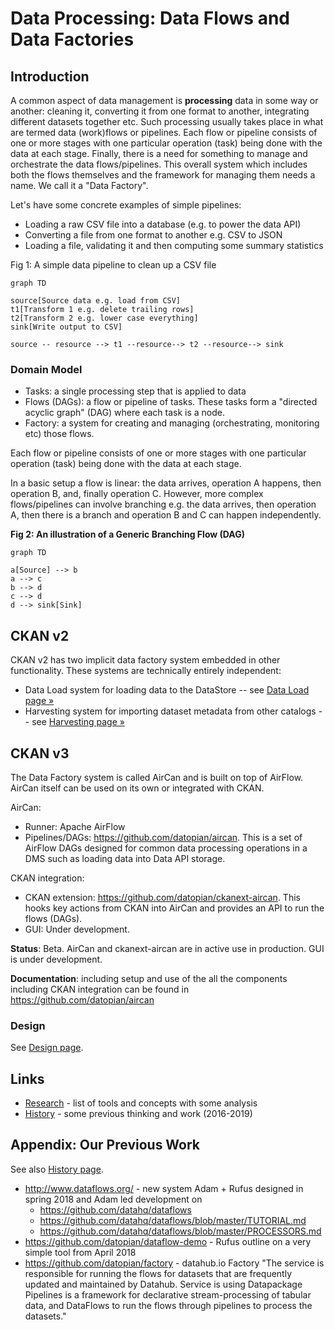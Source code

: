 # Data Processing: Data Flows and Data Factories

## Introduction

A common aspect of data management is **processing** data in some way or another: cleaning it, converting it from one format to another, integrating different datasets together etc. Such processing usually takes place in what are termed data (work)flows or pipelines. Each flow or pipeline consists of one or more stages with one particular operation (task) being done with the data at each stage. Finally, there is a need for something to manage and orchestrate the data flows/pipelines. This overall system which includes both the flows themselves and the framework for managing them needs a name. We call it  a "Data Factory".

Let's have some concrete examples of simple pipelines:

* Loading a raw CSV file into a database (e.g. to power the data API)
* Converting a file from one format to another e.g. CSV to JSON
* Loading a file, validating it and then computing some summary statistics

Fig 1: A simple data pipeline to clean up a CSV file

```mermaid
graph TD

source[Source data e.g. load from CSV]
t1[Transform 1 e.g. delete trailing rows]
t2[Transform 2 e.g. lower case everything]
sink[Write output to CSV]

source -- resource --> t1 --resource--> t2 --resource--> sink
```

### Domain Model

* Tasks: a single processing step that is applied to data
* Flows (DAGs): a flow or pipeline of tasks. These tasks form a "directed acyclic graph" (DAG) where each task is a node.
* Factory: a system for creating and managing (orchestrating, monitoring etc) those flows.

Each flow or pipeline consists of one or more stages with one particular operation (task) being done with the data at each stage.

In a basic setup a flow is linear: the data arrives, operation A happens, then operation B, and, finally operation C. However, more complex flows/pipelines can involve branching e.g. the data arrives, then operation A, then there is a branch and operation B and C can happen independently.

**Fig 2: An illustration of a Generic Branching Flow (DAG)**

```mermaid
graph TD

a[Source] --> b
a --> c
b --> d
c --> d
d --> sink[Sink]
```

## CKAN v2

CKAN v2 has two implicit data factory system embedded in other functionality. These systems are technically entirely independent:

* Data Load system for loading data to the DataStore -- see [Data Load page &raquo;](/load/)
* Harvesting system for importing dataset metadata from other catalogs -- see [Harvesting page &raquo;](/harvesting/)

## CKAN v3

The Data Factory system is called AirCan and is built on top of AirFlow. AirCan itself can be used on its own or integrated with CKAN.

AirCan:

* Runner: Apache AirFlow
* Pipelines/DAGs: https://github.com/datopian/aircan. This is a set of AirFlow DAGs designed for common data processing operations in a DMS such as loading data into Data API storage.

CKAN integration:

* CKAN extension: https://github.com/datopian/ckanext-aircan. This hooks key actions from CKAN into AirCan and provides an API to run the flows (DAGs).
* GUI: Under development.

**Status**: Beta. AirCan and ckanext-aircan are in active use in production. GUI is under development.

**Documentation**: including setup and use of the all the components including CKAN integration can be found in https://github.com/datopian/aircan 


### Design

See [Design page](./design).


## Links

* [Research](./research) - list of tools and concepts with some analysis
* [History](./history) - some previous thinking and work (2016-2019)


## Appendix: Our Previous Work

See also [History page](./history).

* http://www.dataflows.org/ - new system Adam + Rufus designed in spring 2018 and Adam led development on
  * https://github.com/datahq/dataflows
  * https://github.com/datahq/dataflows/blob/master/TUTORIAL.md
  * https://github.com/datahq/dataflows/blob/master/PROCESSORS.md
* https://github.com/datopian/dataflow-demo - Rufus outline on a very simple tool from April 2018
* https://github.com/datopian/factory - datahub.io Factory "The service is responsible for running the flows for datasets that are frequently updated and maintained by Datahub. Service is using Datapackage Pipelines is a framework for declarative stream-processing of tabular data, and DataFlows to run the flows through pipelines to process the datasets."
